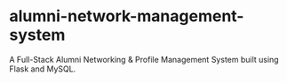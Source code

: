 # alumni-network-management-system
A Full-Stack Alumni Networking &amp; Profile Management System built using Flask and MySQL.
